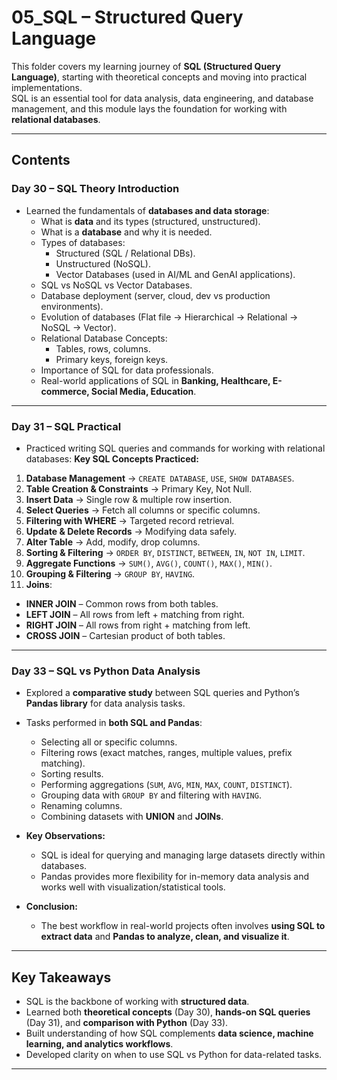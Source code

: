# 05_SQL – Structured Query Language

This folder covers my learning journey of **SQL (Structured Query Language)**, starting with theoretical concepts and moving into practical implementations.  
SQL is an essential tool for data analysis, data engineering, and database management, and this module lays the foundation for working with **relational databases**.

---

## Contents

### **Day 30 – SQL Theory Introduction**
- Learned the fundamentals of **databases and data storage**:
  - What is **data** and its types (structured, unstructured).
  - What is a **database** and why it is needed.
  - Types of databases:
    - Structured (SQL / Relational DBs).
    - Unstructured (NoSQL).
    - Vector Databases (used in AI/ML and GenAI applications).
  - SQL vs NoSQL vs Vector Databases.
  - Database deployment (server, cloud, dev vs production environments).
  - Evolution of databases (Flat file → Hierarchical → Relational → NoSQL → Vector).
  - Relational Database Concepts:
    - Tables, rows, columns.
    - Primary keys, foreign keys.
  - Importance of SQL for data professionals.
  - Real-world applications of SQL in **Banking, Healthcare, E-commerce, Social Media, Education**.

---

### **Day 31 – SQL Practical**
- Practiced writing SQL queries and commands for working with relational databases:
**Key SQL Concepts Practiced:**
1. **Database Management** → `CREATE DATABASE`, `USE`, `SHOW DATABASES`.
2. **Table Creation & Constraints** → Primary Key, Not Null.
3. **Insert Data** → Single row & multiple row insertion.
4. **Select Queries** → Fetch all columns or specific columns.
5. **Filtering with WHERE** → Targeted record retrieval.
6. **Update & Delete Records** → Modifying data safely.
7. **Alter Table** → Add, modify, drop columns.
8. **Sorting & Filtering** → `ORDER BY`, `DISTINCT`, `BETWEEN`, `IN`, `NOT IN`, `LIMIT`.
9. **Aggregate Functions** → `SUM()`, `AVG()`, `COUNT()`, `MAX()`, `MIN()`.
10. **Grouping & Filtering** → `GROUP BY`, `HAVING`.
11. **Joins**:

* **INNER JOIN** – Common rows from both tables.
* **LEFT JOIN** – All rows from left + matching from right.
* **RIGHT JOIN** – All rows from right + matching from left.
* **CROSS JOIN** – Cartesian product of both tables.

---

### **Day 33 – SQL vs Python Data Analysis**

* Explored a **comparative study** between SQL queries and Python’s **Pandas library** for data analysis tasks.
* Tasks performed in **both SQL and Pandas**:

  * Selecting all or specific columns.
  * Filtering rows (exact matches, ranges, multiple values, prefix matching).
  * Sorting results.
  * Performing aggregations (`SUM`, `AVG`, `MIN`, `MAX`, `COUNT`, `DISTINCT`).
  * Grouping data with `GROUP BY` and filtering with `HAVING`.
  * Renaming columns.
  * Combining datasets with **UNION** and **JOINs**.
* **Key Observations:**

  * SQL is ideal for querying and managing large datasets directly within databases.
  * Pandas provides more flexibility for in-memory data analysis and works well with visualization/statistical tools.
* **Conclusion:**

  * The best workflow in real-world projects often involves **using SQL to extract data** and **Pandas to analyze, clean, and visualize it**.

---

## Key Takeaways

* SQL is the backbone of working with **structured data**.
* Learned both **theoretical concepts** (Day 30), **hands-on SQL queries** (Day 31), and **comparison with Python** (Day 33).
* Built understanding of how SQL complements **data science, machine learning, and analytics workflows**.
* Developed clarity on when to use SQL vs Python for data-related tasks.

---
